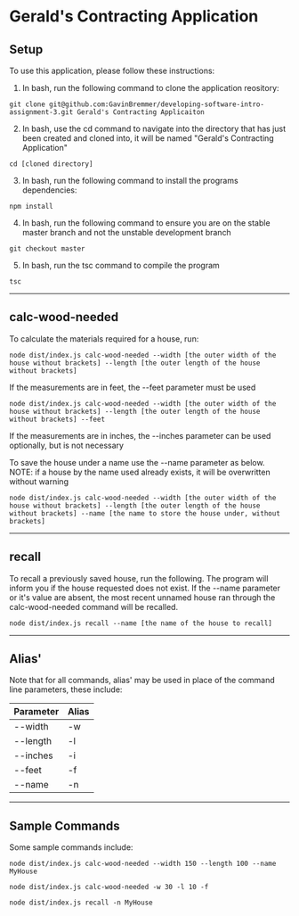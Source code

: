 # Gerald's Contracting Application

## Setup

To use this application, please follow these instructions:

1. In bash, run the following command to clone the application reository:
```
git clone git@github.com:GavinBremmer/developing-software-intro-assignment-3.git Gerald's Contracting Applicaiton
```
2. In bash, use the cd command to navigate into the directory that has just been created and cloned into, it will be named "Gerald's Contracting Application"
```
cd [cloned directory]
```
3. In bash, run the following command to install the programs dependencies:
```
npm install
```
4. In bash, run the following command to ensure you are on the stable master branch and not the unstable development branch
```
git checkout master
```
5. In bash, run the tsc command to compile the program
```
tsc
```

---

## calc-wood-needed

To calculate the materials required for a house, run:

```
node dist/index.js calc-wood-needed --width [the outer width of the house without brackets] --length [the outer length of the house without brackets]
```

If the measurements are in feet, the --feet parameter must be used

```
node dist/index.js calc-wood-needed --width [the outer width of the house without brackets] --length [the outer length of the house without brackets] --feet
```

If the measurements are in inches, the --inches parameter can be used optionally, but is not necessary

To save the house under a name use the --name parameter as below. NOTE: if a house by the name used already exists, it will be overwritten without warning

```
node dist/index.js calc-wood-needed --width [the outer width of the house without brackets] --length [the outer length of the house without brackets] --name [the name to store the house under, without brackets]
```

---

## recall

To recall a previously saved house, run the following. The program will inform you if the house requested does not exist. If the --name parameter or it's value are absent, the most recent unnamed house ran through the calc-wood-needed command will be recalled.
```
node dist/index.js recall --name [the name of the house to recall]
```

---

## Alias'

Note that for all commands, alias' may be used in place of the command line parameters, these include:

| Parameter | Alias |
|-|-|
|--width|-w|
|--length|-l|
|--inches|-i|
|--feet|-f|
|--name|-n|

---

## Sample Commands

Some sample commands include:

```
node dist/index.js calc-wood-needed --width 150 --length 100 --name MyHouse

node dist/index.js calc-wood-needed -w 30 -l 10 -f

node dist/index.js recall -n MyHouse
```